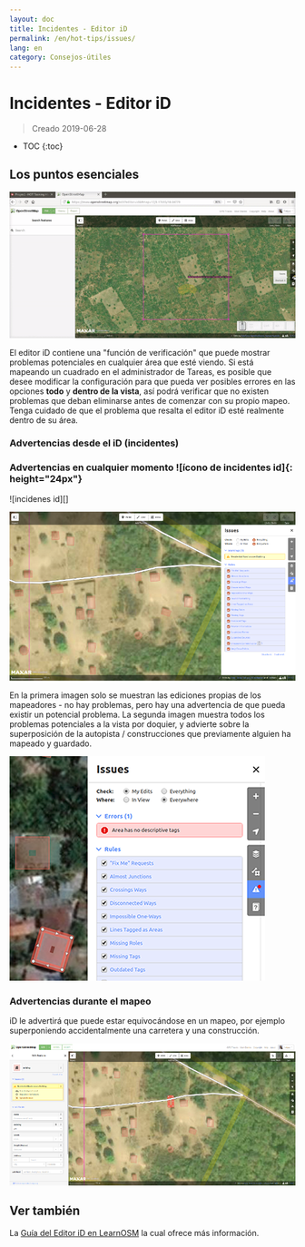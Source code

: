 ```yaml
---
layout: doc
title: Incidentes - Editor iD
permalink: /en/hot-tips/issues/
lang: en
category: Consejos-útiles
---
```


Incidentes - Editor iD
============

> Creado 2019-06-28  

- TOC
{:toc}

Los puntos esenciales
--------------

![incidentes][]

El editor iD contiene una "función de verificación" que puede mostrar problemas potenciales en cualquier área que esté viendo. Si está mapeando un cuadrado en el administrador de Tareas, es posible que desee modificar la configuración para que pueda ver posibles errores en las opciones **todo** y **dentro de la vista**, así podrá verificar que no existen problemas que deban eliminarse antes de comenzar con su propio mapeo. Tenga cuidado de que el problema que resalta el editor iD esté realmente dentro de su área.

### Advertencias desde el iD (incidentes) ###

### Advertencias en cualquier momento ![ícono de incidentes id]{: height="24px"}

![incidenes id][]

![id de incidentes por doquier][]

En la primera imagen solo se muestran las ediciones propias de los mapeadores - no hay problemas, pero hay una advertencia de que pueda existir un potencial problema. La segunda imagen muestra todos los problemas potenciales a la vista por doquier, y advierte sobre la superposición de la autopista / construcciones que previamente alguien ha mapeado y guardado.

![Error][]

### Advertencias durante el mapeo

iD le advertirá que puede estar equivocándose en un mapeo, por ejemplo superponiendo accidentalmente una carretera y una construcción.

![advertir cuando se está mapeando][]

Ver también  
---------

La [Guía del Editor iD en LearnOSM](/en/beginner/id-editor/) la cual ofrece más información.  


[incidentes]:/images/hot-tips/issues.gif "Tasking Manager selecting a square and loading into the iD editor"
[keymon]:/images/hot-tips/keymon.png
[ícono de id de incidentes]: /images/hot-tips/id-issues.png
[advertir cuando se está mapeando]: /images/hot-tips/20190625-warn-when-mapping.png
[id de incidentes]: /images/hot-tips/20190625-id-issues.png
[id de incidentes por doquier]: /images/hot-tips/20190625-id-issues-everywhere.png
[Error]: /images/beginner/id-editor_error.png

